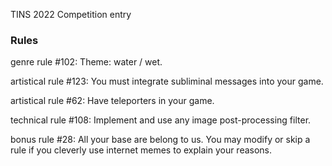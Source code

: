 TINS 2022 Competition entry 

### Rules ###

genre rule #102:
Theme: water / wet.

artistical rule #123:
You must integrate subliminal messages into your game.

artistical rule #62:
Have teleporters in your game.

technical rule #108:
Implement and use any image post-processing filter.

bonus rule #28:
All your base are belong to us. You may modify or skip a rule if you cleverly use internet memes to explain your reasons.